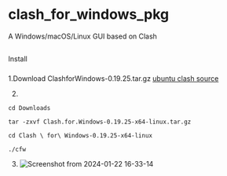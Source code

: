 # clash_for_windows_pkg
A Windows/macOS/Linux GUI based on Clash

##
Install

###
1.Download ClashforWindows-0.19.25.tar.gz
[ubuntu clash source](https://archive.org/download/clash_for_windows_pkg)

2.
```
cd Downloads

tar -zxvf Clash.for.Windows-0.19.25-x64-linux.tar.gz

cd Clash \ for\ Windows-0.19.25-x64-linux

./cfw

```


3. ![Screenshot from 2024-01-22 16-33-14](https://github.com/countsp/clash_for_windows_pkg/assets/102967883/c499ca0d-84c9-4f81-af7d-44cba79e5e6f)

